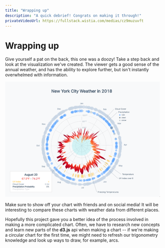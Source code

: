 ```yaml
---
title: "Wrapping up"
description: "A quick debrief! Congrats on making it through!"
privateVideoUrl: https://fullstack.wistia.com/medias/cz9muzuvft
---
```


# Wrapping up


Give yourself a pat on the back, this one was a doozy! Take a step back and look at the visualization we've created. The viewer gets a good sense of the annual weather, and has the ability to explore further, but isn't instantly overwhelmed with information.

![Finished chart](./public/images/11-radar-weather-chart/finished-with-tooltip.png)

Make sure to show off your chart with friends and on social media! It will be interesting to compare these charts with weather data from different places.

Hopefully this project gave you a better idea of the process involved in making a more complicated chart. Often, we have to research new concepts and learn new parts of the **d3.js** api when making a chart -- if we're making a circular chart for the first time, we might need to refresh our trigonometry knowledge and look up ways to draw, for example, arcs.
